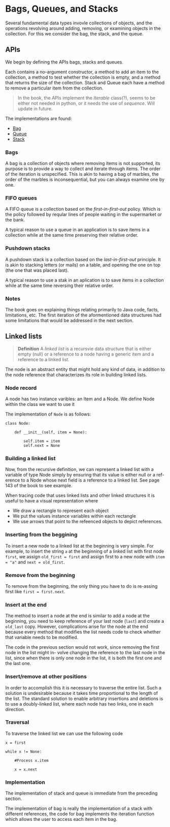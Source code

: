 # Bags, Queues, and Stacks

Several fundamental data types invovle collections of objects, and the operations revolving around adding, removing, or examining objects in the collection. For this we consider the bag, the stack, and the queue.

## APIs

We begin by defining the APIs bags, stacks and queues.

Each contains a no-argument constructor, a method to add an item to the collection, a method to test whether the collection is empty, and a method that returns the size of the collection. Stack and Queue each have a method to remove a particular item from the collection.

>In the book, the APIs implement the *Iterable* class(?), seems to be either not needed in python, or it needs the use of *sequence*. Will update in future.

The implementations are found:
* [Bag](https://github.com/Nerdrigo/algorithms/blob/master/3_stacks_bags_queues/1_bag.py)
* [Queue](https://github.com/Nerdrigo/algorithms/blob/master/3_stacks_bags_queues/2_queue.py)
* [Stack](https://github.com/Nerdrigo/algorithms/blob/master/3_stacks_bags_queues/3_stack.py)

### Bags

A bag is a collection of objects where removing items is not supported, its purpose is to provide a way to collect and iterate through items. The order of the iteration is unspecified. This is akin to having a bag of marbles, the order of the marbles is inconsequential, but you can always examine one by one.

### FIFO queues

A FIFO queue is a collection based on the *first-in-first-out* policy. Which is the policy followed by reqular lines of people waiting in the supermarket or the bank.

A typical reason to use a queue in an application is to save items in a collection while at the same time preserving their relative order.

### Pushdown stacks

A pushdown stack is a collection based on the *last-in-first-out* principle. It is akin to stacking letters (or mails) on a table, and opening the one on top (the one that was placed last).

A typical reason to use a stak in an aplication is to save items in a collection while at the same time reversing their relative order.


### Notes

The book goes on explaining things relating primarily to Java code, facts, limitations, etc. The first iteration of the aformentioned data structures had some limitations that would be addressed in the next section.

## Linked lists

>**Definition** A *linked list* is a recursvie data structure that is either empty (null) or a reference to a node having a generic item and a reference to a linked list.

The node is an abstract entity that might hold any kind of data, in addition to the node reference that characterizes its role in building linked lists.

### Node record

A node has two instance varibles: an Item and a Node. We define Node within the class we want to use it

The implementation of `Node` is as follows:

```
class Node:

    def __init__(self, item = None):

        self.item = item
        self.next = None
```

### Building a linked list

Now, from the recursive definition, we can represent a linked list with a variable of type Node simply by ensuring that its value is either null or a ref- erence to a Node whose next field is a reference to a linked list. See page 143 of the book to see example.

When tracing code that uses linked lists and other linked structures it is useful to have a visual representation where
* We draw a rectangle to represent each object
* We put the values instance variables within each rectangle
* We use arrows that point to the refeenced objects to depict references.

### Inserting from the beggining

To insert a new node to a linked list at the beginning is very simple. For example, to insert the string `a` at the beginning of a linked list with first node `first`, we assign `old_first = first` and assign first to a new node with `item = "a"` and `next = old_first`.

### Remove from the beginning

To remove from the beginning, the only thing you have to do is re-assing first like `first = first.next`.

### Insert at the end

The method to insert a node at the end is similar to add a node at the beginning, you need to keep reference of your last node (`last`) and create a `old_last` copy. However, complications arise for the node at the end because every method that modifies the list needs code to check whether that variable needs to be modified. 

The code in the previous section would not work, since removing the first node in the list might in- volve changing the reference to the last node in the list, since when there is only one node in the list, it is both the first one and the last one.

### Insert/remove at other positions

In order to accomplish this it is necessary to traverse the entire list. Such a solution is undesirable because it takes time proportional to the length of the list. The standard solution to enable arbitrary insertions and deletions is to use a doubly-linked list, where each node has two links, one in each direction. 

### Traversal

To traverse the linked list we can use the following code
```
x = first

while x != None:
    
    #Process x.item
    
    x = x.next
```
### Implementation

The implementation of stack and queue is immediate from the preceding section.

The implementation of bag is really the implementation of a stack with different references, the code for bag implements the iteration function which allows the user to access each item in the bag.